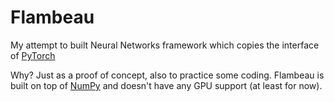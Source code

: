 # Flambeau

My attempt to built Neural Networks framework which copies the interface of [PyTorch](http://pytorch.org)

Why? Just as a proof of concept, also to practice some coding. Flambeau is built on top of [NumPy](http://www.numpy.org) and doesn't have any GPU support (at least for now).
